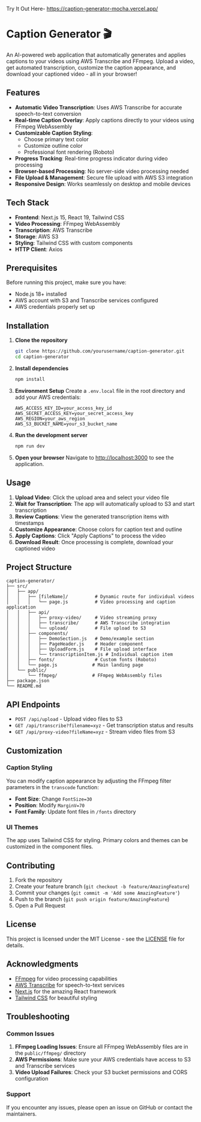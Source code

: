 Try It Out Here- https://caption-generator-mocha.vercel.app/

# Caption Generator 🎬

An AI-powered web application that automatically generates and applies captions to your videos using AWS Transcribe and FFmpeg. Upload a video, get automated transcription, customize the caption appearance, and download your captioned video - all in your browser!

##  Features

- **Automatic Video Transcription**: Uses AWS Transcribe for accurate speech-to-text conversion
- **Real-time Caption Overlay**: Apply captions directly to your videos using FFmpeg WebAssembly
- **Customizable Caption Styling**: 
  - Choose primary text color
  - Customize outline color
  - Professional font rendering (Roboto)
- **Progress Tracking**: Real-time progress indicator during video processing
- **Browser-based Processing**: No server-side video processing needed
- **File Upload & Management**: Secure file upload with AWS S3 integration
- **Responsive Design**: Works seamlessly on desktop and mobile devices

## Tech Stack

- **Frontend**: Next.js 15, React 19, Tailwind CSS
- **Video Processing**: FFmpeg WebAssembly
- **Transcription**: AWS Transcribe
- **Storage**: AWS S3
- **Styling**: Tailwind CSS with custom components
- **HTTP Client**: Axios

## Prerequisites

Before running this project, make sure you have:

- Node.js 18+ installed
- AWS account with S3 and Transcribe services configured
- AWS credentials properly set up

## Installation

1. **Clone the repository**
   ```bash
   git clone https://github.com/yourusername/caption-generator.git
   cd caption-generator
   ```

2. **Install dependencies**
   ```bash
   npm install
   ```

3. **Environment Setup**
   Create a `.env.local` file in the root directory and add your AWS credentials:
   ```env
   AWS_ACCESS_KEY_ID=your_access_key_id
   AWS_SECRET_ACCESS_KEY=your_secret_access_key
   AWS_REGION=your_aws_region
   AWS_S3_BUCKET_NAME=your_s3_bucket_name
   ```

4. **Run the development server**
   ```bash
   npm run dev
   ```

5. **Open your browser**
   Navigate to [http://localhost:3000](http://localhost:3000) to see the application.

## Usage

1. **Upload Video**: Click the upload area and select your video file
2. **Wait for Transcription**: The app will automatically upload to S3 and start transcription
3. **Review Captions**: View the generated transcription items with timestamps
4. **Customize Appearance**: Choose colors for caption text and outline
5. **Apply Captions**: Click "Apply Captions" to process the video
6. **Download Result**: Once processing is complete, download your captioned video

## Project Structure

```
caption-generator/
├── src/
│   ├── app/
│   │   ├── [fileName]/          # Dynamic route for individual videos
│   │   │   └── page.js          # Video processing and caption application
│   │   ├── api/
│   │   │   ├── proxy-video/     # Video streaming proxy
│   │   │   ├── transcribe/      # AWS Transcribe integration
│   │   │   └── upload/          # File upload to S3
│   │   ├── components/
│   │   │   ├── DemoSection.js   # Demo/example section
│   │   │   ├── PageHeader.js    # Header component
│   │   │   ├── UploadForm.js    # File upload interface
│   │   │   └── transcriptionItem.js # Individual caption item
│   │   ├── fonts/               # Custom fonts (Roboto)
│   │   └── page.js             # Main landing page
│   └── public/
│       └── ffmpeg/             # FFmpeg WebAssembly files
├── package.json
└── README.md
```

## API Endpoints

- `POST /api/upload` - Upload video files to S3
- `GET /api/transcribe?filename=xyz` - Get transcription status and results
- `GET /api/proxy-video?fileName=xyz` - Stream video files from S3

## Customization

### Caption Styling
You can modify caption appearance by adjusting the FFmpeg filter parameters in the `transcode` function:

- **Font Size**: Change `FontSize=30` 
- **Position**: Modify `MarginV=70`
- **Font Family**: Update font files in `/fonts` directory

### UI Themes
The app uses Tailwind CSS for styling. Primary colors and themes can be customized in the component files.

## Contributing

1. Fork the repository
2. Create your feature branch (`git checkout -b feature/AmazingFeature`)
3. Commit your changes (`git commit -m 'Add some AmazingFeature'`)
4. Push to the branch (`git push origin feature/AmazingFeature`)
5. Open a Pull Request

## License

This project is licensed under the MIT License - see the [LICENSE](LICENSE) file for details.

## Acknowledgments

- [FFmpeg](https://ffmpeg.org/) for video processing capabilities
- [AWS Transcribe](https://aws.amazon.com/transcribe/) for speech-to-text services
- [Next.js](https://nextjs.org/) for the amazing React framework
- [Tailwind CSS](https://tailwindcss.com/) for beautiful styling

## Troubleshooting

### Common Issues

1. **FFmpeg Loading Issues**: Ensure all FFmpeg WebAssembly files are in the `public/ffmpeg/` directory
2. **AWS Permissions**: Make sure your AWS credentials have access to S3 and Transcribe services
3. **Video Upload Failures**: Check your S3 bucket permissions and CORS configuration

### Support

If you encounter any issues, please open an issue on GitHub or contact the maintainers.
